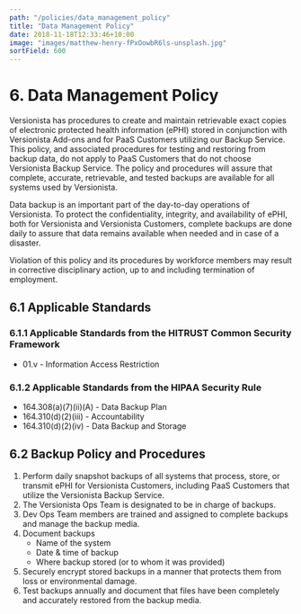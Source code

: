 ```yaml
---
path: "/policies/data_management_policy"
title: "Data Management Policy"
date: 2018-11-18T12:33:46+10:00
image: "images/matthew-henry-fPxOowbR6ls-unsplash.jpg"
sortField: 600
---
```


# 6. Data Management Policy

Versionista has procedures to create and maintain retrievable exact copies of
electronic protected health information (ePHI) stored in conjunction with
Versionista Add-ons and for PaaS Customers utilizing our Backup Service. This
policy, and associated procedures for testing and restoring from backup data, do
not apply to PaaS Customers that do not choose Versionista Backup Service. The
policy and procedures will assure that complete, accurate, retrievable, and
tested backups are available for all systems used by Versionista.

Data backup is an important part of the day-to-day operations of Versionista. To
protect the confidentiality, integrity, and availability of ePHI, both for
Versionista and Versionista Customers, complete backups are done daily to assure
that data remains available when needed and in case of a disaster.

Violation of this policy and its procedures by workforce members may result in
corrective disciplinary action, up to and including termination of employment.

## 6.1 Applicable Standards

### 6.1.1 Applicable Standards from the HITRUST Common Security Framework

- 01.v - Information Access Restriction

### 6.1.2 Applicable Standards from the HIPAA Security Rule

- 164.308(a)(7)(ii)(A) - Data Backup Plan
- 164.310(d)(2)(iii) - Accountability
- 164.310(d)(2)(iv) - Data Backup and Storage

## 6.2 Backup Policy and Procedures

1. Perform daily snapshot backups of all systems that process, store, or
   transmit ePHI for Versionista Customers, including PaaS Customers that
   utilize the Versionista Backup Service.
2. The Versionista Ops Team is designated to be in charge of backups.
3. Dev Ops Team members are trained and assigned to complete backups and manage
   the backup media.
4. Document backups
   - Name of the system
   - Date & time of backup
   - Where backup stored (or to whom it was provided)
5. Securely encrypt stored backups in a manner that protects them from loss or
   environmental damage.
6. Test backups annually and document that files have been completely and
   accurately restored from the backup media.
